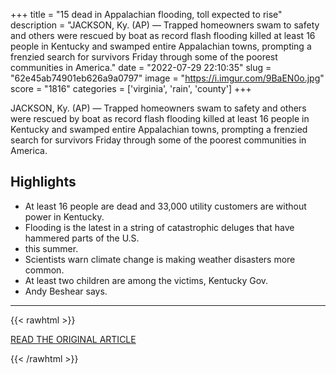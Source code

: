 +++
title = "15 dead in Appalachian flooding, toll expected to rise"
description = "JACKSON, Ky. (AP) — Trapped homeowners swam to safety and others were rescued by boat as record flash flooding killed at least 16 people in Kentucky and swamped entire Appalachian towns, prompting a frenzied search for survivors Friday through some of the poorest communities in America."
date = "2022-07-29 22:10:35"
slug = "62e45ab74901eb626a9a0797"
image = "https://i.imgur.com/9BaEN0o.jpg"
score = "1816"
categories = ['virginia', 'rain', 'county']
+++

JACKSON, Ky. (AP) — Trapped homeowners swam to safety and others were rescued by boat as record flash flooding killed at least 16 people in Kentucky and swamped entire Appalachian towns, prompting a frenzied search for survivors Friday through some of the poorest communities in America.

## Highlights

- At least 16 people are dead and 33,000 utility customers are without power in Kentucky.
- Flooding is the latest in a string of catastrophic deluges that have hammered parts of the U.S.
- this summer.
- Scientists warn climate change is making weather disasters more common.
- At least two children are among the victims, Kentucky Gov.
- Andy Beshear says.

---

{{< rawhtml >}}
  <p class="article-category">
    <a target="_blank" href="https://apnews.com/article/floods-storms-kentucky-f3b72930d5d1994066752eaa8c6d1462">READ THE ORIGINAL ARTICLE</a>
  </p>
{{< /rawhtml >}}
